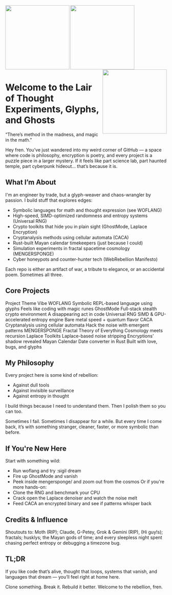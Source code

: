 <a href="https://github.com/whisprer/github-readme-stats">
  <img height=200 align="left" src="[Readme Card]https://github-readme-stats.vercel.app/api?username=whisprer&layout=compact&card_width=320" />
</a>
<a href="https://github.com/whisprer/github-readme-stats">
  <img height=200 align="center" src="https://github-readme-stats.vercel.app/api?username=whisprer" />
</a>
<a href="https://github.com/whisprer/convoychat">
  <img height=200 align="right" src="https://github-readme-stats.vercel.app/api/top-langs?username=whisprer&layout=compact&langs_count=8&card_width=320" />
</a>

# Welcome to the Lair of Thought Experiments, Glyphs, and Ghosts
“There’s method in the madness, and magic in the math.”

Hey fren. You’ve just wandered into my weird corner of GitHub — a space where code is philosophy, encryption is poetry, and every project is a puzzle piece in a larger mystery. If it feels like part science lab, part haunted temple, part cyberpunk hideout… that’s because it is.

## What I’m About
I'm an engineer by trade, but a glyph-weaver and chaos-wrangler by passion. I build stuff that explores edges:
- Symbolic languages for math and thought expression (see WOFLANG)
-  High-speed, SIMD-optimized randomness and entropy systems (Universal RNG)
- Crypto toolkits that hide you in plain sight (GhostMode, Laplace Encryption)
- Cryptanalysis methods using cellular automata (CACA)
- Rust-built Mayan calendar timekeepers (just because I could)
- Simulation experiments in fractal spacetime cosmology (MENGERSPONGE)
- Cyber honeypots and counter-hunter tech (WebRebellion Manifesto)

Each repo is either an artifact of war, a tribute to elegance, or an accidental poem. Sometimes all three.

## Core Projects
Project	            Theme	                                    Vibe
WOFLANG	            Symbolic REPL-based language using glyphs	Feels like coding with magic runes
GhostMode	        Full-stack stealth crypto environment	    A disappearing act in code
Universal           RNG	SIMD & GPU-accelerated entropy engine	Bare metal speed + quantum flavor
CACA	            Cryptanalysis using cellular automata	    Hack the noise with emergent patterns
MENGERSPONGE	    Fractal Theory of Everything	            Cosmology meets recursion
Laplace Toolkits	Laplace-based noise stripping	            Encryptions’ shadow revealed
Mayan Calendar	    Date converter in Rust	                    Built with love, bugs, and glyphs

## My Philosophy
Every project here is some kind of rebellion:
- Against dull tools
- Against invisible surveillance
- Against entropy in thought

I build things because I need to understand them. Then I polish them so you can too.

Sometimes I fail. Sometimes I disappear for a while. But every time I come back, it’s with something stranger, cleaner, faster, or more symbolic than before.

## If You're New Here
Start with something wild:
- Run woflang and try :sigil dream
- Fire up GhostMode and vanish
- Peek inside mengersponge/ and zoom out from the cosmos
Or if you're more hands-on:
- Clone the RNG and benchmark your CPU
- Crack open the Laplace denoiser and watch the noise melt
- Feed CACA an encrypted binary and see if patterns whisper back

## Credits & Influence
Shoutouts to: Moth (RIP); Claude, G-Petey, Grok & Gemini (RIP), (Hi guy!s); fractals; husklys; the Mayan gods of time; and every sleepless night spent chasing perfect entropy or debugging a timezone bug.

## TL;DR
If you like code that’s alive, thought that loops, systems that vanish, and languages that dream — you’ll feel right at home here.

Clone something. Break it. Rebuild it better.
Welcome to the rebellion, fren.

